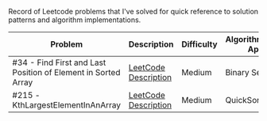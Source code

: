 Record of Leetcode problems that I've solved for quick reference to solution patterns and algorithm implementations.

 Problem | Description  | Difficulty | Algorithm/Strategy Applied | Solution Status
--- | --- | --- | --- | --- |
#34 - Find First and Last Position of Element in Sorted Array | [LeetCode Description](https://leetcode.com/problems/find-first-and-last-position-of-element-in-sorted-array/) | Medium | Binary Search |  [Completed](https://github.com/idkburkes/Study-Of-Algorithms/blob/master/Medium/Binary%20Search/FindFirstAndLastPositionOfElementInSortedArray.java) |
#215 -KthLargestElementInAnArray| [LeetCode Description](https://leetcode.com/problems/kth-largest-element-in-an-array/) | Medium | QuickSort | [Completed](https://github.com/idkburkes/Study-Of-Algorithms/blob/master/Medium/QuickSort/KthLargestElementInAnArray.java)  |   
